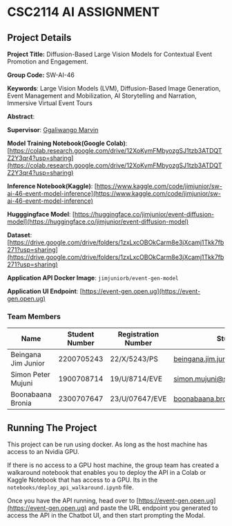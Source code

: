 # CSC2114 AI ASSIGNMENT

## Project Details

**Project Title:** Diffusion-Based Large Vision Models for Contextual Event Promotion and Engagement.

**Group Code:** SW-AI-46

**Keywords**: Large Vision Models (LVM), Diffusion-Based Image Generation, Event Management and Mobilization, AI Storytelling and Narration, Immersive Virtual Event Tours

**Abstract**:

**Supervisor**: [Ggaliwango Marvin](https://www.linkedin.com/in/ggaliwango-marvin-1515b7122/)

**Model Training Notebook(Google Colab)**: [https://colab.research.google.com/drive/12XoKymFMbyozgSJ1tzb3ATDQTZ2Y3qr4?usp=sharing](https://colab.research.google.com/drive/12XoKymFMbyozgSJ1tzb3ATDQTZ2Y3qr4?usp=sharing)

**Inference Notebook(Kaggle)**: [https://www.kaggle.com/code/jimjunior/sw-ai-46-event-model-inference](https://www.kaggle.com/code/jimjunior/sw-ai-46-event-model-inference)

**Hugggingface Model**: [https://huggingface.co/jimjunior/event-diffusion-model](https://huggingface.co/jimjunior/event-diffusion-model)


**Dataset**: [https://drive.google.com/drive/folders/1zxLxcOBOkCarm8e3jXcamj1Tkk7fb271?usp=sharing](https://drive.google.com/drive/folders/1zxLxcOBOkCarm8e3jXcamj1Tkk7fb271?usp=sharing)

**Application API Docker Image**: `jimjuniorb/event-gen-model`

**Application UI Endpoint**: [https://event-gen.open.ug](https://event-gen.open.ug)


### Team Members

| Name                | Student Number | Registration Number | Student Email                                                                           | University Affiliation |
| ------------------- | -------------- | ------------------- | --------------------------------------------------------------------------------------- | ---------------------- |
| Beingana Jim Junior | 2200705243     | 22/X/5243/PS        | [beingana.jim.junior@students.mak.ac.ug](mailto:beingana.jim.junior@students.mak.ac.ug) | Makerere University    |
| Simon Peter Mujuni  | 1900708714     | 19/U/8714/EVE       | [simon.mujuni@students.mak.ac.ug](mailto:simon.mujuni@students.mak.ac.ug)               | Makerere University    |
| Boonabaana Bronia   | 2300707647     | 23/U/07647/EVE      | [boonabaana.bronia@students.mac.ac.ug](mailto:boonabaana.bronia@students.mac.ac.ug)     | Makerere University    |

## Running The Project

This project can be run using docker. As long as the host machine has access to an Nvidia GPU.

If there is no access to a GPU host machine, the group team has created a walkaround notebook that enables you to deploy the API in a Colab or Kaggle Notebook that has access to a GPU. Its in the `notebooks/deploy_api_walkaround.ipynb` file.

Once you have the API running, head over to [https://event-gen.open.ug](https://event-gen.open.ug) and paste the URL endpoint you generated to access the API in the Chatbot UI, and then start prompting the Modal.
